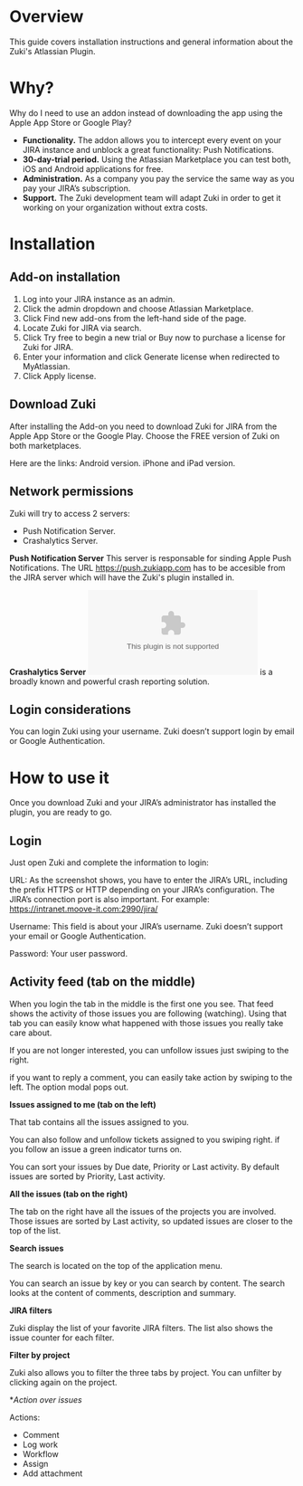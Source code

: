 Overview 
========
This guide covers installation instructions and general information about the Zuki's Atlassian Plugin.

Why?
====
Why do I need to use an addon instead of downloading the app using the Apple App Store or Google Play?

* **Functionality.** The addon allows you to intercept every event on your JIRA instance and unblock a great functionality: Push Notifications.
* **30-day-trial period.** Using the Atlassian Marketplace you can test both, iOS and Android applications for free.
* **Administration.** As a company you pay the service the same way as you pay your JIRA’s subscription.
* **Support.** The Zuki development team will adapt Zuki in order to get it working on your organization without extra costs.

Installation
============

Add-on installation
-------------------

1. Log into your JIRA instance as an admin.
2. Click the admin dropdown and choose Atlassian Marketplace.
3. Click Find new add-ons from the left-hand side of the page.
4. Locate Zuki for JIRA via search.
5. Click Try free to begin a new trial or Buy now to purchase a license for Zuki for JIRA.
6. Enter your information and click Generate license when redirected to MyAtlassian.
7. Click Apply license.

Download Zuki
-------------

After installing the Add-on you need to download Zuki for JIRA from the Apple App Store or the Google Play. Choose the FREE version of Zuki on both marketplaces.

Here are the links:
Android version.
iPhone and iPad version.

Network permissions
-------------------
Zuki will try to access 2 servers:
- Push Notification Server.
- Crashalytics Server. 

**Push Notification Server**
This server is responsable for sinding Apple Push Notifications.
The URL https://push.zukiapp.com has to be accesible from the JIRA server which will have the Zuki's plugin installed in.  

**Crashalytics Server**
![Crashalytics](crashlytics.com) is a broadly known and powerful crash reporting solution. 

Login considerations
--------------------
You can login Zuki using your username. Zuki doesn’t support login by email or Google Authentication. 


How to use it
=============

Once you download Zuki and  your JIRA’s administrator has  installed the plugin, you are ready to go.

Login
-----

Just open Zuki and complete the information to login:

URL: As the screenshot shows, you have to enter the JIRA’s URL, including the prefix HTTPS or HTTP depending on your JIRA’s configuration. The JIRA’s connection port is also important. For example: https://intranet.moove-it.com:2990/jira/

Username: This field is about your JIRA’s username. Zuki doesn’t support your email or Google Authentication. 

Password: Your user password.

Activity feed (tab on the middle)
---------------------------------

When you login the tab in the middle is the first one you see. That feed shows the activity of those issues you are following (watching). 
Using that tab you can easily know what happened with those issues you really take care about.

If you are not longer interested, you can unfollow issues just swiping to the right. 

if you want to reply a comment, you can easily take action by swiping to the left. The option modal pops out.

**Issues assigned to me (tab on the left)**

That tab contains all the issues assigned to you. 

You can also follow and unfollow tickets assigned to you swiping right. if you follow an issue a green indicator turns on.

You can sort your issues by Due date, Priority or Last activity. By default issues are sorted by Priority, Last activity.

**All the issues (tab on the right)**

The tab on the right have all the issues of the projects you are involved. Those issues are sorted by Last activity, so updated issues are closer to the top of the list.

**Search issues**

The search is located on the top of the application menu.

You can search an issue by key or you can search by content. The search looks at the content of comments, description and summary.

**JIRA filters**

Zuki display the list of your favorite JIRA filters. The list also shows the issue counter for each filter.

**Filter by project**

Zuki also allows you to filter the three tabs by project. You can unfilter by clicking again on the project.

**Action over issues*

Actions:
- Comment
- Log work
- Workflow
- Assign
- Add attachment
